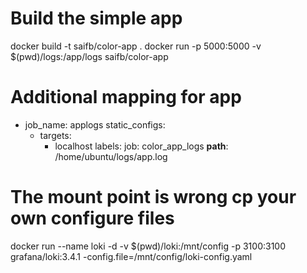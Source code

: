 # Build the simple app 
docker build -t  saifb/color-app .
docker run -p 5000:5000 -v $(pwd)/logs:/app/logs saifb/color-app

# Additional mapping for app
- job_name: applogs
  static_configs:
  - targets:
      - localhost
    labels:
      job: color_app_logs
      __path__: /home/ubuntu/logs/app.log

# The mount point is wrong cp your own configure files

docker run --name loki -d -v $(pwd)/loki:/mnt/config -p 3100:3100 grafana/loki:3.4.1 -config.file=/mnt/config/loki-config.yaml

